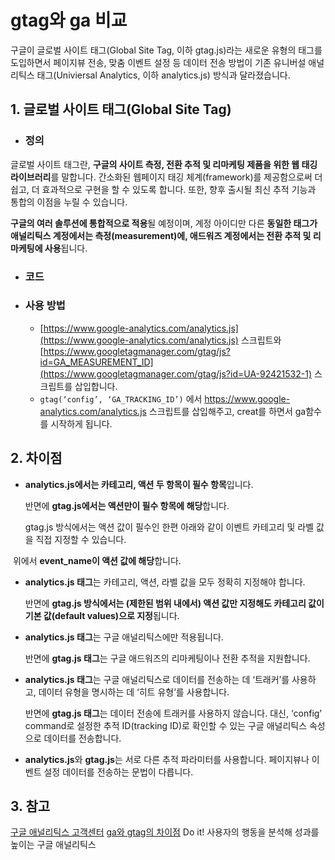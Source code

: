 # gtag와 ga 비교

구글이 글로벌 사이트 태그(Global Site Tag, 이하 gtag.js)라는 새로운 유형의 태그를 도입하면서 페이지뷰 전송, 맞춤 이벤트 설정 등 데이터 전송 방법이 기존 유니버설 애널리틱스 태그(Univiersal Analytics, 이하 analytics.js) 방식과 달라졌습니다.

## 1. 글로벌 사이트 태그(Global Site Tag)

- ### 정의

글로벌 사이트 태그란, **구글의 사이트 측정, 전환 추적 및 리마케팅 제품을 위한 웹 태깅 라이브러리**를 말합니다. 간소화된 웹페이지 태깅 체계(framework)를 제공함으로써 더 쉽고, 더 효과적으로 구현을 할 수 있도록 합니다. 또한, 향후 출시될 최신 추적 기능과 통합의 이점을 누릴 수 있습니다.

**구글의 여러 솔루션에 통합적으로 적용**될 예정이며, 계정 아이디만 다른 **동일한 태그가 애널리틱스 계정에서는 측정(measurement)에, 애드워즈 계정에서는 전환 추적 및 리마케팅에 사용**됩니다.

- ### 코드

  <script async src="https://www.googletagmanager.com/gtag/js?id=GA_TRACKING_ID"></script>
  <script>
      window.dataLayer = window.dataLayer || [];function gtag()
      {dataLayer.push(arguments)};gtag(‘js’, new Date());
      gtag(‘config’, ‘GA_TRACKING_ID’);
  </script>

- ### 사용 방법

  - [https://www.google-analytics.com/analytics.js](https://www.google-analytics.com/analytics.js) 스크립트와[https://www.googletagmanager.com/gtag/js?id=GA_MEASUREMENT_ID](https://www.googletagmanager.com/gtag/js?id=UA-92421532-1) 스크립트를 삽입합니다.
  - `gtag(‘config’, ‘GA_TRACKING_ID’)` 에서 https://www.google-analytics.com/analytics.js 스크립트를 삽입해주고, creat를 하면서 ga함수를 시작하게 됩니다.

## 2. 차이점

- **analytics.js에서는 카테고리, 액션 두 항목이 필수 항목**입니다.

  반면에 **gtag.js에서는 액션만이 필수 항목에 해당**합니다.

  <!-- analytics.js에서의 설정 -->

  <script>
      ga(‘send’, ‘event’, [eventCategory], [eventAction], [eventLabel], [eventValue]);
  </script>

  <!-- gtag.js에서의 설정 -->

  <script>
      gtag(‘event’, ‘login’);
  </script>

  gtag.js 방식에서는 액션 값이 필수인 한편 아래와 같이 이벤트 카테고리 및 라벨 값을 직접 지정할 수 있습니다.

  <script>
      gtag(‘event’, ‘event_name’, {
      ‘event_category’: categoryName,
      ‘event_label’: labelName
  	});
  </script>

​ 위에서 **event_name이 액션 값에 해당**합니다.

- **analytics.js 태그**는 카테고리, 액션, 라벨 값을 모두 정확히 지정해야 합니다.

  반면에 **gtag.js 방식에서는 (제한된 범위 내에서) 액션 값만 지정해도 카테고리 값이 기본 값(default values)으로 지정**됩니다.

- **analytics.js 태그**는 구글 애널리틱스에만 적용됩니다.

  반면에 **gtag.js 태그**는 구글 애드워즈의 리마케팅이나 전환 추적을 지원합니다.

- **analytics.js 태그**는 구글 애널리틱스로 데이터를 전송하는 데 ‘트래커’를 사용하고, 데이터 유형을 명시하는 데 ‘히트 유형’를 사용합니다.

  반면에 **gtag.js 태그**는 데이터 전송에 트래커를 사용하지 않습니다. 대신, ‘config’ command로 설정한 추적 ID(tracking ID)로 확인할 수 있는 구글 애널리틱스 속성으로 데이터를 전송합니다.

- **analytics.js**와 **gtag.js**는 서로 다른 추적 파라미터를 사용합니다. 페이지뷰나 이벤트 설정 데이터를 전송하는 문법이 다릅니다.

## 3. 참고

[구글 애널리틱스 고객센터](https://support.google.com/analytics#topic=9143232)
[ga와 gtag의 차이점](https://y-chyachya.tistory.com/47)
Do it! 사용자의 행동을 분석해 성과를 높이는 구글 애널리틱스
